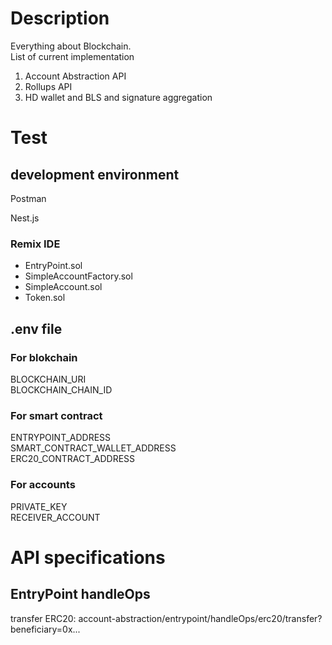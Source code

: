 # Description

Everything about Blockchain.  
List of current implementation

1. Account Abstraction API
2. Rollups API
3. HD wallet and BLS and signature aggregation

# Test

## development environment

Postman

Nest.js

### Remix IDE

* EntryPoint.sol
* SimpleAccountFactory.sol
* SimpleAccount.sol
* Token.sol

## .env file

### For blokchain

BLOCKCHAIN_URI  
BLOCKCHAIN_CHAIN_ID  

### For smart contract

ENTRYPOINT_ADDRESS  
SMART_CONTRACT_WALLET_ADDRESS  
ERC20_CONTRACT_ADDRESS  

### For accounts

PRIVATE_KEY  
RECEIVER_ACCOUNT  

# API specifications

## EntryPoint handleOps 
transfer ERC20: account-abstraction/entrypoint/handleOps/erc20/transfer?beneficiary=0x...